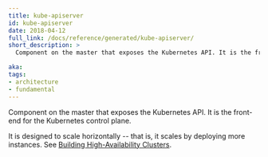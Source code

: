 ```yaml
---
title: kube-apiserver
id: kube-apiserver
date: 2018-04-12
full_link: /docs/reference/generated/kube-apiserver/
short_description: >
  Component on the master that exposes the Kubernetes API. It is the front-end for the Kubernetes control plane.

aka:
tags:
- architecture
- fundamental
---
```

 Component on the master that exposes the Kubernetes API. It is the front-end for the Kubernetes control plane.

<!--more-->

It is designed to scale horizontally -- that is, it scales by deploying more instances. See [Building High-Availability Clusters](/docs/admin/high-availability/).